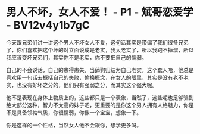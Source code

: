 # 男人不坏，女人不爱！ - P1 - 斌哥恋爱学 - BV12v4y1b7gC

今天跟兄弟们讲一讲这个男人不坏女人不爱，这句话其实是带偏了我们很多兄弟了，你们喜欢把这个坏的对立面说成是老实，我太老实了，所以我跑不掉溜，所以我应该变坏兄弟们，其实你不是老实，你不要把自己的懦弱。

自己的不会说话，自己的患得患失，当舔狗归结为自己老实，这个蠢人哈，他总是喜欢用一句话去概括自己的失败，偷换概念，在女人的眼里，其实是没有老不老实，也没有好坏之分的，他们只有强弱之分，而其实这个强大呢。

他不是表现在身体上物质上的，这些都只是一个表象，当然了，这些呢也足够骗到绝大部分这种，智力不太高的妹子吧，更重要的是你这个男人拥有人格魅力，你是不是具备领袖气质，你很懦弱，你像一个宝宝，想象一下。

你是这样的一个性格，当然女人他不会跟你，想学更多吗。